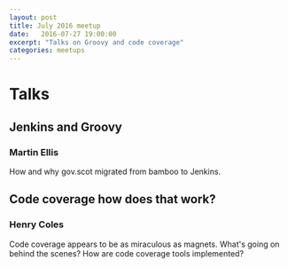 ```yaml
---
layout: post
title: July 2016 meetup
date:   2016-07-27 19:00:00
excerpt: "Talks on Groovy and code coverage"
categories: meetups	
---
```


# Talks

## Jenkins and Groovy
### Martin Ellis

How and why gov.scot migrated from bamboo to Jenkins.

## Code coverage how does that work?
### Henry Coles

Code coverage appears to be as miraculous as magnets. What's going on behind the scenes? How are code coverage tools implemented?
